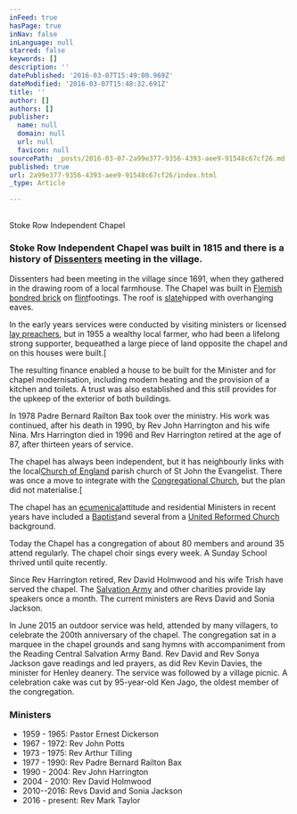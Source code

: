 ```yaml
---
inFeed: true
hasPage: true
inNav: false
inLanguage: null
starred: false
keywords: []
description: ''
datePublished: '2016-03-07T15:49:00.969Z'
dateModified: '2016-03-07T15:48:32.691Z'
title: ''
author: []
authors: []
publisher:
  name: null
  domain: null
  url: null
  favicon: null
sourcePath: _posts/2016-03-07-2a99e377-9356-4393-aee9-91548c67cf26.md
published: true
url: 2a99e377-9356-4393-aee9-91548c67cf26/index.html
_type: Article

---
```

## 

Stoke Row Independent Chapel

### Stoke Row Independent Chapel was built in 1815 and there is a history of [Dissenters][0] meeting in the village. 

[][1]Dissenters had been meeting in the village since 1691, when they gathered in the drawing room of a local farmhouse. The Chapel was built in [Flemish bond][2][red brick][3] on [flint][4]footings. The roof is [slate][5]hipped with overhanging eaves.

In the early years services were conducted by visiting ministers or licensed [lay preachers][6], but in 1955 a wealthy local farmer, who had been a lifelong strong supporter, bequeathed a large piece of land opposite the chapel and on this houses were built.\[_[][7]_

The resulting finance enabled a house to be built for the Minister and for chapel modernisation, including modern heating and the provision of a kitchen and toilets. A trust was also established and this still provides for the upkeep of the exterior of both buildings.

In 1978 Padre Bernard Railton Bax took over the ministry. His work was continued, after his death in 1990, by Rev John Harrington and his wife Nina. Mrs Harrington died in 1996 and Rev Harrington retired at the age of 87, after thirteen years of service.

The chapel has always been independent, but it has neighbourly links with the local[Church of England][8] parish church of St John the Evangelist. There was once a move to integrate with the [Congregational Church][9], but the plan did not materialise.\[

The chapel has an [ecumenical][10]attitude and residential Ministers in recent years have included a [Baptist][11]and several from a [United Reformed Church][12] background.

Today the Chapel has a congregation of about 80 members and around 35 attend regularly. The chapel choir sings every week. A Sunday School thrived until quite recently. 

Since Rev Harrington retired, Rev David Holmwood and his wife Trish have served the chapel. The [Salvation Army][13] and other charities provide lay speakers once a month. The current ministers are Revs David and Sonia Jackson.

In June 2015 an outdoor service was held, attended by many villagers, to celebrate the 200th anniversary of the chapel. The congregation sat in a marquee in the chapel grounds and sang hymns with accompaniment from the Reading Central Salvation Army Band. Rev David and Rev Sonya Jackson gave readings and led prayers, as did Rev Kevin Davies, the minister for Henley deanery. The service was followed by a village picnic. A celebration cake was cut by 95-year-old Ken Jago, the oldest member of the congregation.

### Ministers

[][14]

* 1959 - 1965: Pastor Ernest Dickerson
* 1967 - 1972: Rev John Potts
* 1973 - 1975: Rev Arthur Tilling
* 1977 - 1990: Rev Padre Bernard Railton Bax
* 1990 - 2004: Rev John Harrington
* 2004 - 2010: Rev David Holmwood
* 2010--2016: Revs David and Sonia Jackson
* 2016 - present: Rev Mark Taylor

[0]: https://en.wikipedia.org/wiki/Dissenter "Dissenter"
[1]: https://en.wikipedia.org/wiki/Stoke_Row,_Oxfordshire#cite_note-8
[2]: https://en.wikipedia.org/wiki/Flemish_bond "Flemish bond"
[3]: https://en.wikipedia.org/wiki/Red_brick "Red brick"
[4]: https://en.wikipedia.org/wiki/Flint "Flint"
[5]: https://en.wikipedia.org/wiki/Slate "Slate"
[6]: https://en.wikipedia.org/wiki/Lay_preacher "Lay preacher"
[7]: https://en.wikipedia.org/wiki/Wikipedia:Citation_needed "Wikipedia:Citation needed"
[8]: https://en.wikipedia.org/wiki/Church_of_England "Church of England"
[9]: https://en.wikipedia.org/wiki/Congregational_church "Congregational church"
[10]: https://en.wikipedia.org/wiki/Ecumenical "Ecumenical"
[11]: https://en.wikipedia.org/wiki/Baptist "Baptist"
[12]: https://en.wikipedia.org/wiki/United_Reformed_Church "United Reformed Church"
[13]: https://en.wikipedia.org/wiki/Salvation_Army "Salvation Army"
[14]: https://en.wikipedia.org/wiki/Stoke_Row,_Oxfordshire#cite_note-10